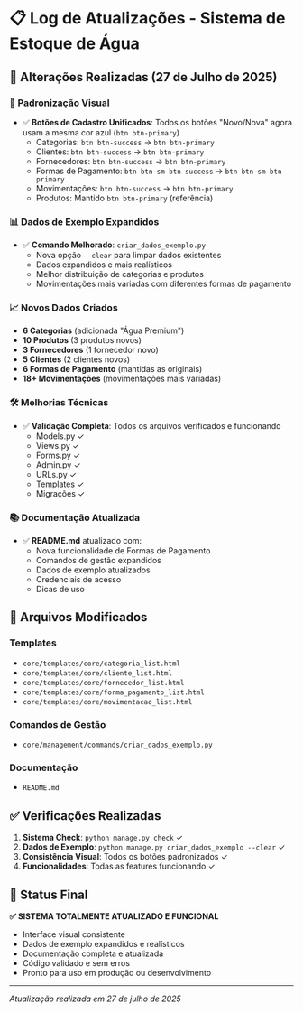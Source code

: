 # 📋 Log de Atualizações - Sistema de Estoque de Água

## 🔄 Alterações Realizadas (27 de Julho de 2025)

### 🎨 Padronização Visual
- ✅ **Botões de Cadastro Unificados**: Todos os botões "Novo/Nova" agora usam a mesma cor azul (`btn btn-primary`)
  - Categorias: `btn btn-success` → `btn btn-primary`
  - Clientes: `btn btn-success` → `btn btn-primary`
  - Fornecedores: `btn btn-success` → `btn btn-primary`
  - Formas de Pagamento: `btn btn-sm btn-success` → `btn btn-sm btn-primary`
  - Movimentações: `btn btn-success` → `btn btn-primary`
  - Produtos: Mantido `btn btn-primary` (referência)

### 📊 Dados de Exemplo Expandidos
- ✅ **Comando Melhorado**: `criar_dados_exemplo.py`
  - Nova opção `--clear` para limpar dados existentes
  - Dados expandidos e mais realísticos
  - Melhor distribuição de categorias e produtos
  - Movimentações mais variadas com diferentes formas de pagamento

### 📈 Novos Dados Criados
- **6 Categorias** (adicionada "Água Premium")
- **10 Produtos** (3 produtos novos)
- **3 Fornecedores** (1 fornecedor novo)
- **5 Clientes** (2 clientes novos)
- **6 Formas de Pagamento** (mantidas as originais)
- **18+ Movimentações** (movimentações mais variadas)

### 🛠️ Melhorias Técnicas
- ✅ **Validação Completa**: Todos os arquivos verificados e funcionando
  - Models.py ✓
  - Views.py ✓
  - Forms.py ✓
  - Admin.py ✓
  - URLs.py ✓
  - Templates ✓
  - Migrações ✓

### 📚 Documentação Atualizada
- ✅ **README.md** atualizado com:
  - Nova funcionalidade de Formas de Pagamento
  - Comandos de gestão expandidos
  - Dados de exemplo atualizados
  - Credenciais de acesso
  - Dicas de uso

## 🎯 Arquivos Modificados

### Templates
- `core/templates/core/categoria_list.html`
- `core/templates/core/cliente_list.html`
- `core/templates/core/fornecedor_list.html`
- `core/templates/core/forma_pagamento_list.html`
- `core/templates/core/movimentacao_list.html`

### Comandos de Gestão
- `core/management/commands/criar_dados_exemplo.py`

### Documentação
- `README.md`

## ✅ Verificações Realizadas

1. **Sistema Check**: `python manage.py check` ✓
2. **Dados de Exemplo**: `python manage.py criar_dados_exemplo --clear` ✓
3. **Consistência Visual**: Todos os botões padronizados ✓
4. **Funcionalidades**: Todas as features funcionando ✓

## 🚀 Status Final

**✅ SISTEMA TOTALMENTE ATUALIZADO E FUNCIONAL**

- Interface visual consistente
- Dados de exemplo expandidos e realísticos
- Documentação completa e atualizada
- Código validado e sem erros
- Pronto para uso em produção ou desenvolvimento

---
*Atualização realizada em 27 de julho de 2025*
